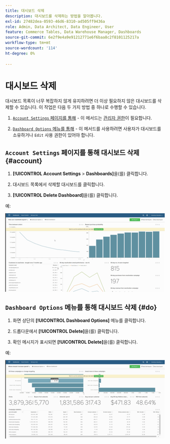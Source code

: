 ```yaml
---
title: 대시보드 삭제
description: 대시보드를 삭제하는 방법을 알아봅니다.
exl-id: 27482dea-0593-46d6-8310-ad505ff9436a
role: Admin, Data Architect, Data Engineer, User
feature: Commerce Tables, Data Warehouse Manager, Dashboards
source-git-commit: 6e2f9e4a9e91212771e6f6baa8c2f8101125217a
workflow-type: tm+mt
source-wordcount: '114'
ht-degree: 0%

---
```


# 대시보드 삭제

대시보드 목록이 너무 복잡하지 않게 유지하려면 더 이상 필요하지 않은 대시보드를 삭제할 수 있습니다. 이 작업은 다음 두 가지 방법 중 하나로 수행할 수 있습니다.

1. [`Account Settings` 페이지를 통해](#account) - 이 메서드는 [관리자 권한](../../administrator/user-management/user-management.md)이 필요합니다.

1. [`Dashboard Options` 메뉴를 통해](#do) - 이 메서드를 사용하려면 사용자가 대시보드를 소유하거나 `Edit` 사용 권한이 있어야 합니다.

## `Account Settings` 페이지를 통해 대시보드 삭제 {#account}

1. **[!UICONTROL Account Settings** > **Dashboards]**&#x200B;을(를) 클릭합니다.

1. 대시보드 목록에서 삭제할 대시보드를 클릭합니다.

1. **[!UICONTROL Delete Dashboard]**&#x200B;을(를) 클릭합니다.

예:

![대시보드 삭제](../../assets/deleting_dash.gif)<!--{: width="703" height="346"}-->

## `Dashboard Options` 메뉴를 통해 대시보드 삭제 {#do}

1. 화면 상단의 **[!UICONTROL Dashboard Options]** 메뉴를 클릭합니다.

1. 드롭다운에서 **[!UICONTROL Delete]**&#x200B;을(를) 클릭합니다.

1. 확인 메시지가 표시되면 **[!UICONTROL Delete]**&#x200B;을(를) 클릭합니다.

예:

![대시보드 삭제](../../assets/deleting_dash_2.gif)<!--{: width="703" height="347"}-->
